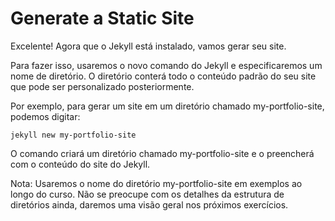 # Generate a Static Site
Excelente! Agora que o Jekyll está instalado, vamos gerar seu site.

Para fazer isso, usaremos o novo comando do Jekyll e especificaremos um nome de diretório. O diretório conterá todo o conteúdo padrão do seu site que pode ser personalizado posteriormente.

Por exemplo, para gerar um site em um diretório chamado my-portfolio-site, podemos digitar:

    jekyll new my-portfolio-site

O comando criará um diretório chamado my-portfolio-site e o preencherá com o conteúdo do site do Jekyll.

Nota: Usaremos o nome do diretório my-portfolio-site em exemplos ao longo do curso. Não se preocupe com os detalhes da estrutura de diretórios ainda, daremos uma visão geral nos próximos exercícios.